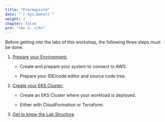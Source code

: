 ```yaml
---
title: "Prerequiste"
date: "`r Sys.Date()`"
weight: 2
chapter: false
pre: "<b> 2. </b>"
---
```


Before getting into the labs of this workshop, the following three steps must be done:

1. [Prepare your Environment:](./2.1-prepare-environment)

    - Create and prepare your system to connect to AWS.
    
    - Prepare your IDE/code editor and source code tree.

2. [Create your EKS Cluster:](./2.2-cluster-creation)

    - Create an EKS Cluster where your workload is deployed.

    - Either with CloudFormation or Terraform.

3. [Get to know the Lab Structure](./2.3-structure)